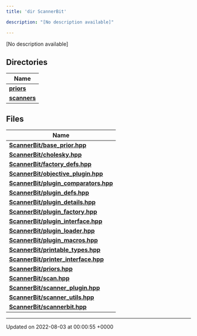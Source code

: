 ```yaml
---
title: 'dir ScannerBit'

description: "[No description available]"

---
```







[No description available]

## Directories

| Name           |
| -------------- |
| **[priors](/documentation/code/gambit_sphinx/files/dir_fcd5a9dbbf1819829d7ec1014844ab30/#dir-priors)**  |
| **[scanners](/documentation/code/gambit_sphinx/files/dir_d8899288cb095d9f40a7187612d7e0b7/#dir-scanners)**  |

## Files

| Name           |
| -------------- |
| **[ScannerBit/base_prior.hpp](/documentation/code/gambit_sphinx/files/base__prior_8hpp/#file-base-prior.hpp)**  |
| **[ScannerBit/cholesky.hpp](/documentation/code/gambit_sphinx/files/cholesky_8hpp/#file-cholesky.hpp)**  |
| **[ScannerBit/factory_defs.hpp](/documentation/code/gambit_sphinx/files/factory__defs_8hpp/#file-factory-defs.hpp)**  |
| **[ScannerBit/objective_plugin.hpp](/documentation/code/gambit_sphinx/files/objective__plugin_8hpp/#file-objective-plugin.hpp)**  |
| **[ScannerBit/plugin_comparators.hpp](/documentation/code/gambit_sphinx/files/plugin__comparators_8hpp/#file-plugin-comparators.hpp)**  |
| **[ScannerBit/plugin_defs.hpp](/documentation/code/gambit_sphinx/files/plugin__defs_8hpp/#file-plugin-defs.hpp)**  |
| **[ScannerBit/plugin_details.hpp](/documentation/code/gambit_sphinx/files/plugin__details_8hpp/#file-plugin-details.hpp)**  |
| **[ScannerBit/plugin_factory.hpp](/documentation/code/gambit_sphinx/files/plugin__factory_8hpp/#file-plugin-factory.hpp)**  |
| **[ScannerBit/plugin_interface.hpp](/documentation/code/gambit_sphinx/files/plugin__interface_8hpp/#file-plugin-interface.hpp)**  |
| **[ScannerBit/plugin_loader.hpp](/documentation/code/gambit_sphinx/files/plugin__loader_8hpp/#file-plugin-loader.hpp)**  |
| **[ScannerBit/plugin_macros.hpp](/documentation/code/gambit_sphinx/files/plugin__macros_8hpp/#file-plugin-macros.hpp)**  |
| **[ScannerBit/printable_types.hpp](/documentation/code/gambit_sphinx/files/printable__types_8hpp/#file-printable-types.hpp)**  |
| **[ScannerBit/printer_interface.hpp](/documentation/code/gambit_sphinx/files/printer__interface_8hpp/#file-printer-interface.hpp)**  |
| **[ScannerBit/priors.hpp](/documentation/code/gambit_sphinx/files/priors_8hpp/#file-priors.hpp)**  |
| **[ScannerBit/scan.hpp](/documentation/code/gambit_sphinx/files/scan_8hpp/#file-scan.hpp)**  |
| **[ScannerBit/scanner_plugin.hpp](/documentation/code/gambit_sphinx/files/scanner__plugin_8hpp/#file-scanner-plugin.hpp)**  |
| **[ScannerBit/scanner_utils.hpp](/documentation/code/gambit_sphinx/files/scanner__utils_8hpp/#file-scanner-utils.hpp)**  |
| **[ScannerBit/scannerbit.hpp](/documentation/code/gambit_sphinx/files/scannerbit_8hpp/#file-scannerbit.hpp)**  |






-------------------------------

Updated on 2022-08-03 at 00:00:55 +0000
